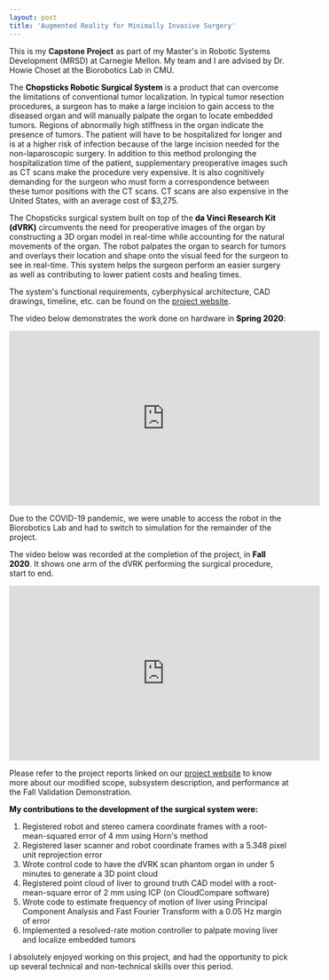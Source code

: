 ```yaml
---
layout: post
title: 'Augmented Reality for Minimally Invasive Surgery'
---
```

This is my <b>Capstone Project</b> as part of my Master's in Robotic Systems Development (MRSD) at Carnegie Mellon. My team and I are advised by Dr. Howie Choset at the Biorobotics Lab in CMU.

The <font color = "black"><b>Chopsticks Robotic Surgical System</b></font> is a product that can overcome the limitations of conventional tumor localization. In typical tumor resection procedures, a surgeon has to make a large incision to gain access to the diseased organ and will manually palpate the organ to locate embedded tumors. Regions of abnormally high stiffness in the organ indicate the presence of tumors. The patient will have to be hospitalized for longer and is at a higher risk of infection because of the large incision needed for the non-laparoscopic surgery. In addition to this method prolonging the hospitalization time of the patient, supplementary preoperative images such as CT scans make the procedure very expensive. It is also cognitively demanding for the surgeon who must form a correspondence between these tumor positions with the CT scans. CT scans are also expensive in the United States, with an average cost of $3,275.

The Chopsticks surgical system built on top of the <font color = "black"><b>da Vinci Research Kit (dVRK)</b></font> circumvents the need for preoperative images of the organ by constructing a 3D organ model in real-time while accounting for the natural movements of the organ. The robot palpates the organ to search for tumors and overlays their location and shape onto the visual feed for the surgeon to see in real-time. This system helps the surgeon perform an easier surgery as well as contributing to lower patient costs and healing times.


The system's functional requirements, cyberphysical architecture, CAD drawings, timeline, etc. can be found on the <a href="https://mrsdprojects.ri.cmu.edu/2020teama/">project website</a>.

The video below demonstrates the work done on hardware in <font color = "black"><b>Spring 2020</b></font>:

<iframe width="560" height="315" src="https://www.youtube.com/embed/tUwB2kyOg7o" frameborder="0" allow="accelerometer; autoplay; encrypted-media; gyroscope; picture-in-picture" allowfullscreen></iframe>

Due to the COVID-19 pandemic, we were unable to access the robot in the Biorobotics Lab and had to switch to simulation for the remainder of the project.

The video below was recorded at the completion of the project, in <font color = "black"><b>Fall 2020</b></font>. It shows one arm of the dVRK performing the surgical procedure, start to end. 

<iframe width="560" height="315" src="https://www.youtube.com/embed/6q6407emmPA" frameborder="0" allow="accelerometer; autoplay; clipboard-write; encrypted-media; gyroscope; picture-in-picture" allowfullscreen></iframe>

Please refer to the project reports linked on our <a href="https://mrsdprojects.ri.cmu.edu/2020teama/">project website</a> to know more about our modified scope, subsystem description, and performance at the Fall Validation Demonstration.

<font color = "black"><b>My contributions to the development of the surgical system were:</b></font>
1. Registered robot and stereo camera coordinate frames with a root-mean-squared error of 4 mm using Horn's method
2. Registered laser scanner and robot coordinate frames with a 5.348 pixel unit reprojection error
3. Wrote control code to have the dVRK scan phantom organ in under 5 minutes to generate a 3D point cloud
4. Registered point cloud of liver to ground truth CAD model with a root-mean-square error of 2 mm using ICP (on CloudCompare software)
5. Wrote code to estimate frequency of motion of liver using Principal Component Analysis and Fast Fourier Transform with a 0.05 Hz margin of error
6. Implemented a resolved-rate motion controller to palpate moving liver and localize embedded tumors

I absolutely enjoyed working on this project, and had the opportunity to pick up several technical and non-technical skills over this period.




